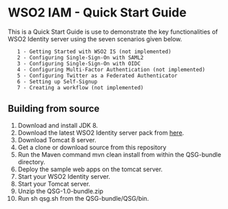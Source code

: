 # WSO2 IAM - Quick Start Guide #

This is a Quick Start Guide is use to demonstrate the key functionalities of WSO2
Identity server using the seven scenarios given below.

       1 - Getting Started with WSO2 IS (not implemented)
       2 - Configuring Single-Sign-On with SAML2
       3 - Configuring Single-Sign-On with OIDC
       4 - Configuring Multi-Factor Authentication (not implemented)   
       5 - Configuring Twitter as a Federated Authenticator 
       6 - Setting up Self-Signup                 
       7 - Creating a workflow (not implemented)
       
## Building from source ##

1. Download and install JDK 8.
2. Download the latest WSO2 Identity server pack from [here](https://wso2.com/identity-and-access-management).
3. Download Tomcat 8 server.
4. Get a clone or download source from this repository
5. Run the Maven command mvn clean install from within the QSG-bundle directory.
6. Deploy the sample web apps on the tomcat server.
7. Start your WSO2 Identity server.
8. Start your Tomcat server.
9. Unzip the QSG-1.0-bundle.zip
10. Run sh qsg.sh from the QSG-bundle/QSG/bin.        